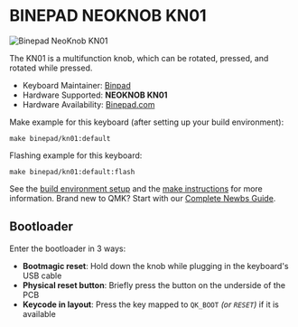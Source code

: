 # BINEPAD NEOKNOB KN01

![Binepad NeoKnob KN01](https://i.imgur.com/N8GXq7P.png)

The KN01 is a multifunction knob, which can be rotated, pressed, and rotated while pressed.

* Keyboard Maintainer: [Binpad](https://github.com/binepad)
* Hardware Supported: **NEOKNOB KN01**
* Hardware Availability: [Binepad.com](https://www.binepad.com/product-page/kn01)

Make example for this keyboard (after setting up your build environment):

    make binepad/kn01:default

Flashing example for this keyboard:

    make binepad/kn01:default:flash

See the [build environment setup](https://docs.qmk.fm/#/getting_started_build_tools) and the [make instructions](https://docs.qmk.fm/#/getting_started_make_guide) for more information.
Brand new to QMK? Start with our [Complete Newbs Guide](https://docs.qmk.fm/#/newbs).


## Bootloader

Enter the bootloader in 3 ways:

* **Bootmagic reset**: Hold down the knob while plugging in the keyboard's USB cable
* **Physical reset button**: Briefly press the button on the underside of the PCB
* **Keycode in layout**: Press the key mapped to `QK_BOOT` *(or `RESET`)* if it is available
